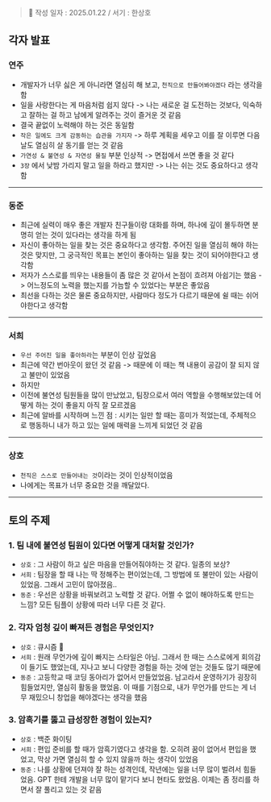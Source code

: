 > 📝 작성 일자 : 2025.01.22 / 서기 : 한상호

## 각자 발표

### 연주
- 개발자가 너무 싫은 게 아니라면 열심히 해 보고, `천직으로 만들어봐야겠다` 라는 생각을 함
- 일을 사랑한다는 게 마음처럼 쉽지 않다 -> 나는 새로운 걸 도전하는 것보다, 익숙하고 잘하는 걸 하고 남에게 알려주는 것이 즐거운 것 같음
- 결국 끝없이 노력해야 하는 것은 동일함
- `작은 일에도 크게 감동하는 습관을 가지자` -> 하루 계획을 세우고 이를 잘 이루면 다음 날도 열심히 살 동기를 얻는 것 같음 
- `가연성 & 불연성 & 자연성 물질` 부분 인상적 -> 면접에서 쓰면 좋을 것 같다
- `3장` 에서 낮밤 가리지 말고 일을 하라고 했지만 -> 나는 쉬는 것도 중요하다고 생각함

---

### 동준

- 최근에 실력이 매우 좋은 개발자 친구들이랑 대화를 하며, 하나에 깊이 몰두하면 분명히 얻는 것이 있다라는 생각을 하게 됨
- 자신이 좋아하는 일을 찾는 것은 중요하다고 생각함. 주어진 일을 열심히 해야 하는 것은 맞지만, 그 궁극적인 목표는 본인이 좋아하는 일을 찾는 것이 되어야한다고 생각함
- 저자가 스스로를 띄우는 내용들이 좀 많은 것 같아서 논점이 흐려져 아쉽기는 했음 -> 어느정도의 노력을 했는지를 가늠할 수 있었다는 부분은 좋았음
- 최선을 다하는 것은 물론 중요하지만, 사람마다 정도가 다르기 때문에 쉴 때는 쉬어야한다고 생각함

---

### 서희

- `우선 주어진 일을 좋아하라`는 부분이 인상 깊었음
- 최근에 약간 번아웃이 왔던 것 같음 -> 때문에 이 때는 책 내용이 공감이 잘 되지 않고 불만이 있었음
- 하지만 
- 이전에 불연성 팀원들을 많이 만났었고, 팀장으로서 여러 역할을 수행해보았는데 어떻게 하는 것이 좋을지 아직 잘 모르겠음
- 최근에 알바를 시작하며 느낀 점 : 시키는 일만 할 때는 흥미가 적었는데, 주체적으로 행동하니 내가 하고 있는 일에 매력을 느끼게 되었던 것 같음

---

### 상호

- `천직은 스스로 만들어내는 것`이라는 것이 인상적이었음
- 나에게는 목표가 너무 중요한 것을 깨달았다.

---

## 토의 주제

### 1. 팀 내에 불연성 팀원이 있다면 어떻게 대처할 것인가?
- `상호` : 그 사람이 하고 싶은 마음을 만들어줘야하는 것 같다. 일종의 보상? 
- `서희` : 팀장을 할 때 나는 딱 정해주는 편이었는데, 그 방법에 또 불만이 있는 사람이 있었음. 그래서 고민이 많아졌음..
- `동준` : 우선은 상황을 바꿔보려고 노력할 것 같다. 어쩔 수 없이 해야하도록 만드는 느낌? 모든 팀플이 상황에 따라 너무 다른 것 같다.

### 2. 각자 엄청 깊이 빠져든 경험은 무엇인지?
- `상호` : 큐시즘 💙
- `서희` : 원래 무언가에 깊이 빠지는 스타일은 아님. 그래서 한 때는 스스로에게 회의감이 들기도 했었는데, 지나고 보니 다양한 경험을 하는 것에 얻는 것들도 많기 때문에 
- `동준` : 고등학교 때 코딩 동아리가 없어서 만들었었음. 남고라서 운영하기가 굉장히 힘들었지만, 열심히 활동을 했었음. 이 때를 기점으로, 내가 무언가를 만드는 게 너무 재밌으니 창업을 해야겠다는 생각을 했음

### 3. 암흑기를 뚫고 급성장한 경험이 있는지?
- `상호` : 백준 화이팅
- `서희` : 편입 준비를 할 때가 암흑기였다고 생각을 함. 오히려 꿈이 없어서 편입을 했었고, 막상 가면 열심히 할 수 있지 않을까 하는 생각이 있었음
- `동준` : 나를 상황에 던져야 잘 하는 성격인데, 작년에는 일을 너무 많이 벌려서 힘들었음. GPT 한테 개발을 너무 많이 맡기다 보니 현타도 왔었음. 이제는 좀 정리를 하면서 잘 풀리고 있는 것 같음 
